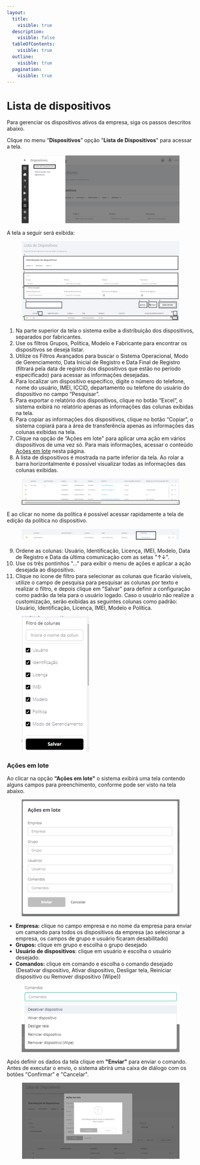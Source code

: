 ```yaml
---
layout:
  title:
    visible: true
  description:
    visible: false
  tableOfContents:
    visible: true
  outline:
    visible: true
  pagination:
    visible: true
---
```


# Lista de dispositivos

Para gerenciar os dispositivos ativos da empresa, siga os passos descritos abaixo.

Clique no menu “**Dispositivos**” opção "**Lista de Dispositivos**" para acessar a tela.

<figure><img src="../../../../.gitbook/assets/image (100).png" alt=""><figcaption></figcaption></figure>

A tela a seguir será exibida:

<figure><img src="../../../../.gitbook/assets/Captura de tela 2024-08-01 144803.png" alt=""><figcaption></figcaption></figure>

1. Na parte superior da tela o sistema exibe a distribuição dos dispositivos, separados por fabricantes.
2. Use os filtros Grupos, Política, Modelo e Fabricante para encontrar os dispositivos se deseja listar.
3. Utilize os Filtros Avançados para buscar o Sistema Operacional, Modo de Gerenciamento, Data Inicial de Registro e Data Final de Registro (filtrará pela data de registro dos dispositivos que estão no período especificado) para acessar as informações desejadas.
4. Para localizar um dispositivo específico, digite o número do telefone, nome do usuário, IMEI, ICCID, departamento ou telefone do usuário do dispositivo no campo “Pesquisar”.
5. Para exportar o relatório dos dispositivos, clique no botão “Excel”, o sistema exibirá no relatório apenas as informações das colunas exibidas na tela.
6. Para copiar as informações dos dispositivos, clique no botão “Copiar”, o sistema copiará para a área de transferência apenas as informações das colunas exibidas na tela.
7. Clique na opção de “Ações em lote" para aplicar uma ação em vários dispositivos de uma vez só. Para mais informações, acessar o conteúdo [Ações em lote](./#acoes-em-lote) nesta página.
8. A lista de dispositivos é mostrada na parte inferior da tela. Ao rolar a barra horizontalmente é possível visualizar todas as informações das colunas exibidas.&#x20;

<figure><img src="../../../../.gitbook/assets/image (246).png" alt=""><figcaption></figcaption></figure>

E ao clicar no nome da política é possível acessar rapidamente a tela de edição da política no dispositivo.

<figure><img src="../../../../.gitbook/assets/image (1) (1) (1) (1) (1) (1) (1).png" alt=""><figcaption></figcaption></figure>

9. Ordene as colunas: Usuário, Identificação, Licença, IMEI, Modelo, Data de Registro e Data da última comunicação com as setas "↑↓".
10. Use os três pontinhos "..." para exibir o menu de ações e aplicar a ação desejada ao dispositivo.
11. Clique no ícone de filtro para selecionar as colunas que ficarão visíveis, utilize o campo de pesquisa para pesquisar as colunas por texto e realizar o filtro, e depois clique em "Salvar" para definir a configuração como padrão da tela para o usuário logado. Caso o usuário não realize a customização, serão exibidas as seguintes colunas como padrão:  Usuário, Identificação, Licença, IMEI, Modelo e Política.

<figure><img src="../../../../.gitbook/assets/image (260).png" alt=""><figcaption></figcaption></figure>

### Ações em lote

Ao clicar na opção **“Ações em lote"** o sistema exibirá uma tela contendo alguns campos para preenchimento, conforme pode ser visto na tela abaixo.&#x20;

<figure><img src="../../../../.gitbook/assets/image (144).png" alt=""><figcaption></figcaption></figure>

* **Empresa:** clique no campo empresa e no nome da empresa para enviar um camando para todos os dispositivos da empresa (ao selecionar a empresa, os campos de grupo e usuário ficaram desabilitado)
* **Grupos:** clique em grupo e escolha o grupo desejado
* **Usuário de dispositivos**: clique em usuário e escolha o usuário desejado.&#x20;
* **Comandos:** clique em comando e escolha o comando desejado (Desativar dispositivo, Ativar dispositivo, Desligar tela, Reiniciar dispositivo ou Remover dispositivo (Wipe))

<figure><img src="../../../../.gitbook/assets/image (145).png" alt=""><figcaption></figcaption></figure>

Após definir os dados da tela clique em **"Enviar"** para enviar o comando.  Antes de executar o envio, o sistema abrirá uma caixa de diálogo com os botões "Confirmar" e "Cancelar".&#x20;

<figure><img src="../../../../.gitbook/assets/image (170).png" alt=""><figcaption></figcaption></figure>
